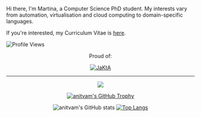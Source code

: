 Hi there, I'm Martina, a Computer Science PhD student.
My interests vary from automation, virtualisation and cloud computing to domain-specific languages.

If you're interested, my Curriculum Vitae is [here](https://github.com/anitvam/curriculum-vitae/releases/latest/download/main.pdf).

![Profile Views](https://komarev.com/ghpvc/?username=anitvam&color=blueviolet&style=for-the-badge)

<div align="center">
 
Proud of:

[![JaKtA](https://github-readme-stats.vercel.app/api/pin/?username=jakta-bdi&repo=jakta&theme=nord)](https://github.com/jakta-bdi/jakta)

</div>

---

<div align="center">

![](https://github-profile-summary-cards.vercel.app/api/cards/profile-details?username=anitvam&theme=nord_dark)

 [![anitvam's GitHub Trophy](https://github-profile-trophy.vercel.app/?username=anitvam&theme=nord&row=2&column=2&rank=-C,-B)](https://github.com/ryo-ma/github-profile-trophy)

![anitvam's GitHub stats](https://github-readme-stats-git-masterrstaa-rickstaa.vercel.app/api?username=anitvam&theme=nord) [![Top Langs](https://github-readme-stats.vercel.app/api/top-langs/?username=anitvam&theme=nord&layout=compact)](https://github.com/anuraghazra/github-readme-stats)


</div>

